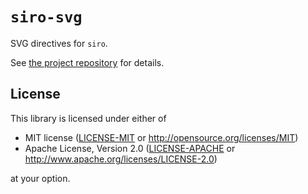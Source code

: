 # `siro-svg`

SVG directives for `siro`.

See [the project repository](https://github.com/ubnt-intrepid/siro) for details.

## License

This library is licensed under either of

* MIT license ([LICENSE-MIT](LICENSE-MIT) or http://opensource.org/licenses/MIT)
* Apache License, Version 2.0 ([LICENSE-APACHE](LICENSE-APACHE) or http://www.apache.org/licenses/LICENSE-2.0)

at your option.
